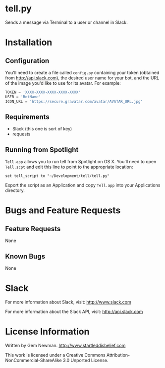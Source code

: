 tell.py
=======

Sends a message via Terminal to a user or channel in Slack.

Installation
============

Configuration
-------------

You'll need to create a file called `config.py` containing your token (obtained from http://api.slack.com), the desired user name for your bot, and the URL of the image you'd like to use for its avatar. For example:

```python
TOKEN = 'XXXX-XXXX-XXXX-XXXX-XXXX'
USER = 'BotName'
ICON_URL = 'https://secure.gravatar.com/avatar/AVATAR_URL.jpg'
```

Requirements
------------

* Slack (this one is sort of key)
* requests

Running from Spotlight
----------------------

`Tell.app` allows you to run tell from Spotlight on OS X. You'll need to open `Tell.scpt` and edit this line to point to the appropriate location:

```applescript
set tell_script to "~/Development/tell/tell.py"
```

Export the script as an Application and copy `Tell.app` into your Applications directory.

Bugs and Feature Requests
=========================

Feature Requests
----------------

None

Known Bugs
----------

None

Slack
=====

For more information about Slack, visit:
http://www.slack.com

For more information about the Slack API, visit:
http://api.slack.com

License Information
===================

Written by Gem Newman.
http://www.startleddisbelief.com

This work is licensed under a Creative Commons Attribution-NonCommercial-ShareAlike 3.0 Unported License.

